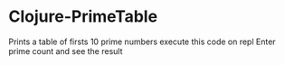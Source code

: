 # Clojure-PrimeTable
Prints a table of firsts 10 prime numbers
execute this code on repl
Enter prime count and see the result
